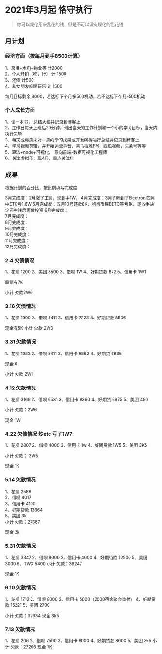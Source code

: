 # 2021年3月起 恪守执行
> 你可以规化用来乱花的钱，但是不可以没有规化的乱花钱
## 月计划
### 经济方面（按每月到手8500计算）
1、房租+水电+物业等  计2000  
2、个人开销（吃，行） 计 1500  
3、还债 计500  
4、和女朋友吃喝玩乐 计 1500  

每月目标剩余 3000，若达标下个月多500机动，若不达标下个月-500机动

### 个人成长方面
1、读一本书， 总结大纲并记录到博客上  
2、工作日每天上班后20分钟，列出当天的工作计划和一个小的学习目标，当天内执行完毕  
3、每天或每周末对一周的学习成果或开发所得进行总结并记录到博客上  
4、学习视频剪辑，并开始运营抖音，喜马拉雅FM，西瓜视频，头条号等等  
5、算法+node+可视化， 意向前端-数据可视化工程师  
6、关注虚拟币，现4月，重点关注fil


## 成果
根据计划的百分比，按比例填写完成度

3月完成度：2月涨了工资，现到手1W，
4月完成度：3月了解到了Electron,四月中ETC亏1.6W
5月完成度：五月10号还款8K，狗狗币屎BETC等亏1K，遂收手决定还完钱后再做投资
6月完成度：  
7月完成度：  
8月完成度：  
9月完成度：  
10月完成度：  
11月完成度：  
12月完成度：  


### 2.4 欠债情况
1、花呗 1200
2、美团 3500
3、借呗 1W
4、好期贷款 872
5、信用卡 1W1

股票有7K

小计 欠款2W6


### 3.16 欠债情况
1、花呗 1900
2、借呗 5411
3、信用卡 7223
4、好期贷款 8536

现金有5K 
小计 欠款 2W3

### 3.31 欠款情况
1、花呗 1983
2、借呗 5411
3、信用卡 6862
4、好期贷 6835

现金 0

小计 欠款 2W1


### 4.12 欠款情况
1、花呗 3169
2、借呗 6531
3、信用卡 9360
4、好期贷 6875
5、美团 490

小计 欠款：2W6

现金 1W


###  4.22 欠债情况   炒etc 亏了1W7
1、花呗 2807
2、借呗 4000
3、信用卡 1w
4、好期贷款 1W5
5、美团 3K5

小计 欠款： 3W5

现金 1K

### 5.14 欠款情况 
1、花呗 2586  
2、借呗 4017  
3、信用卡 4100  
4、好期贷款 13664  
5、美团 3k  
小计 欠款：27367  

现金 2k  

### 5.31 欠款情况
1、花呗 3347
2、借呗 8000
3、信用卡 4000
4、好期待款 12500
5、美团 3000
6、TWX 5400
小计 欠款：36247

现金 1K

### 6.10 欠款情况
1、花呗 1713
2、借呗 8000
3、信用卡 5000（2000宿舍聚会垫付）
4、好期贷款 15221
5、美团 2700

小计 欠款：32634
现金 3k5

### 7.13 欠款情况
1、花呗 206
2、借呗 7500
3、信用卡 8000
4、好期贷款 8000
5、美团 3k5
小计 欠款：27206
现金 7K